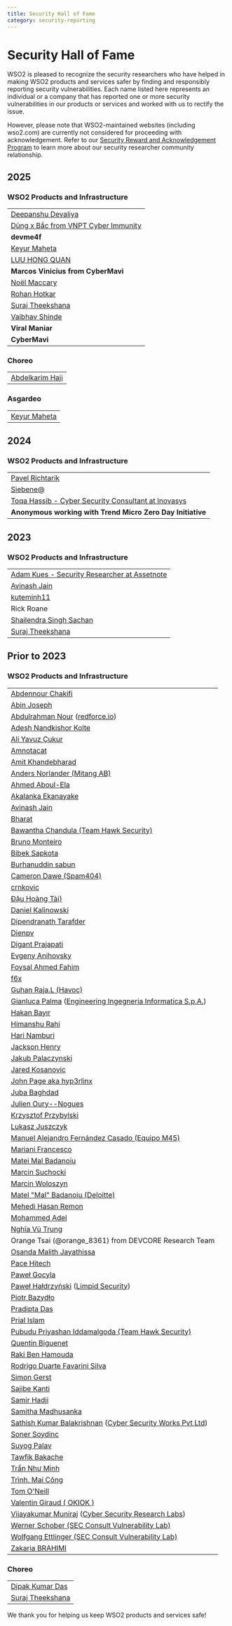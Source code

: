 ```yaml
---
title: Security Hall of Fame
category: security-reporting
---
```


# Security Hall of Fame

WSO2 is pleased to recognize the security researchers who have helped in making WSO2 products and services safer by 
finding and responsibly reporting security vulnerabilities. Each name listed here represents an individual or a company 
that has reported one or more security vulnerabilities in our products or services and worked with us to rectify the issue.

However, please note that WSO2-maintained websites (including wso2.com) are currently not considered for proceeding 
with acknowledgement. Refer to our [Security Reward and Acknowledgement Program](index.md) to learn more about our 
security researcher community relationship.

## 2025

### WSO2 Products and Infrastructure

|                                                                           |
| :------------------------------------------------------------------------ |
| [Deepanshu Devaliya](https://linkedin.com/in/deepanshu-devaliya369)       |
| [Dũng x Bắc from VNPT Cyber Immunity](https://x.com/onsra_03)             |
| **devme4f**                                                               |
| [Keyur Maheta](https://www.linkedin.com/in/keyur-maheta-342720256/)       |
| [LUU HONG QUAN](https://www.linkedin.com/in/hong-quan-3a3b93224/)         |
| **Marcos Vinicius from CyberMavi**                                        |
| [Noël Maccary](https://fr.linkedin.com/in/nmaccary)                       |
| [Rohan Hotkar](https://www.linkedin.com/in/rohanhotkar/)                  |
| [Suraj Theekshana](https://www.linkedin.com/in/suraj-theekshana-10171023a/)                                                |
| [Vaibhav Shinde](https://www.linkedin.com/in/vaibhav-shinde-28b811242/)   |
| **Viral Maniar**                                                          |
| **CyberMavi**                                                             |

### Choreo

|                                                                               |
| :-----------------------------------------------------------------------------|
| [Abdelkarim Haji](https://www.linkedin.com/in/abdelkarim-haji-4aa84b313/)     |

### Asgardeo

|                                                                               |
| :-----------------------------------------------------------------------------|
| [Keyur Maheta](https://www.linkedin.com/in/keyur-maheta-342720256/)           |

## 2024

### WSO2 Products and Infrastructure

|                                                                                                          |
| :--------------------------------------------------------------------------------------------------------|
| [Pavel Richtarik](https://www.linkedin.com/in/pavel-richtarik-0b524974/)                                 |
| [Siebene@](https://twitter.com/Siebene7)                                                                 |
| [Toqa Hassib - Cyber Security Consultant at Inovasys](https://www.linkedin.com/in/toqa-hassib-621a971b9) |
| **Anonymous working with Trend Micro Zero Day Initiative**                                               |



## 2023

### WSO2 Products and Infrastructure

|                                                                                          |
| :--------------------------------------------------------------------------------------- |
| [Adam Kues - Security Researcher at Assetnote](https://assetnote.io)                     |
| [Avinash Jain](https://www.linkedin.com/in/avinash-jain-54524678/)                       |
| [kuteminh11](#)                                                                          |
| Rick Roane                                                                               |
| [Shailendra Singh Sachan](https://www.linkedin.com/in/shailendra-singh-sachan-b8205b184) |
| [Suraj Theekshana](https://www.linkedin.com/in/suraj-theekshana-10171023a/)              |



## Prior to 2023

### WSO2 Products and Infrastructure

|                                                                                                                                        |
| :------------------------------------------------------------------------------------------------------------------------------------- |
| [Abdennour Chakifi](https://twitter.com/dazaii111)                                                                                     |
| [Abin Joseph](https://www.facebook.com/hacker.abin1337)                                                                                |
| [Abdulrahman Nour](https://twitter.com/aboodnour) ([redforce.io](https://redforce.io/))                                                |
| [Adesh Nandkishor Kolte](https://twitter.com/AdeshKolte)                                                                               |
| [Ali Yavuz Çukur](https://www.linkedin.com/in/ali-yavuz-%C3%A7ukur-44789418a)                                                          |
| [Amnotacat](https://hackerone.com/amnotacat)                                                                                           |
| [Amit Khandebharad](https://www.linkedin.com/in/amit-khandebharad-15a5651b7/)                                                          |
| [Anders Norlander (Mitang AB)](https://mitang.se/)                                                                                     |
| [Ahmed Aboul-Ela](https://twitter.com/aboul3la)                                                                                        |
| [Akalanka Ekanayake](https://www.facebook.com/ceo.akalanka)                                                                            |
| [Avinash Jain](https://www.linkedin.com/in/avinash-jain-54524678/)                                                                     |
| [Bharat](https://www.linkedin.com/in/mr-noob-9812a6172)                                                                                |
| [Bawantha Chandula (Team Hawk Security)](https://www.linkedin.com/in/bawanthachandula)                                                 |
| [Bruno Monteiro](https://www.linkedin.com/in/bruno-monteiro-4b926413a)                                                                 |
| [Bibek Sapkota](https://m.me/Sar00n)                                                                                                   |
| [Burhanuddin sabun](https://twitter.com/B19R8A14?t=ziw19FeMOKrKVsuUXpvL0A&s=09)                                                        |
| [Cameron Dawe (Spam404)](https://twitter.com/spam404online)                                                                            |
| [crnkovic]()                                                                                                                           |
| [Đậu Hoàng Tài)](	https://twitter.com/taidh)                                                                                           |
| [Daniel Kalinowski](https://llamasbytes.com/)                                                                                          |
| [Dipendranath Tarafder](https://twitter.com/dip_tarafder)                                                                              |
| [Dienpv](#)                                                                                                                            |
| [Digant Prajapati](#)                                                                                                                  |
| [Evgeny Anihovsky](https://www.linkedin.com/in/evgeny-anihovsky-a1966456/)                                                             |
| [Foysal Ahmed Fahim](https://twitter.com/foysal1197)                                                                                   |
| [f6x](https://hackerone.com/f6x)                                                                                                       |
| [Guhan Raja.L (Havoc)](https://www.facebook.com/havocgwen)                                                                             |
| [Gianluca Palma](https://www.linkedin.com/in/piuppi) ([Engineering Ingegneria Informatica S.p.A.](https://www.eng.it/))                |
| [Hakan Bayır](https://tr.linkedin.com/in/hakan-bay%C4%B1r-290505b1)                                                                    |
| [Himanshu Rahi](https://www.facebook.com/himanshu.rahi.31)                                                                             |
| [Hari Namburi](https://www.linkedin.com/in/hari-namburi/)                                                                              |
| [Jackson Henry](https://twitter.com/JacksonHHax)                                                                                       |
| [Jakub Palaczynski](#)                                                                                                                 |
| [Jared Kosanovic](https://www.linkedin.com/in/jared-kosanovic-98671310a)                                                               |
| [John Page aka hyp3rlinx](#)                                                                                                           |
| [Juba Baghdad](https://twitter.com/jubabaghdad)                                                                                        |
| [Julien Oury--Nogues](https://fr.linkedin.com/in/julien-oury-nogues-a23186115/en)                                                      |
| [Krzysztof Przybylski](#)                                                                                                              |
| [Lukasz Juszczyk](#)                                                                                                                   |
| [Manuel Alejandro Fernández Casado (Equipo M45)](https://es.linkedin.com/in/malejandrofc)                                              |
| [Mariani Francesco](#)                                                                                                                 |
| [Matei Mal Badanoiu](#)                                                                                                                |
| [Marcin Suchocki](#)                                                                                                                   |
| [Marcin Woloszyn](#)                                                                                                                   |
| [Matel "Mal" Badanoiu (Deloitte)](#)                                                                                                   |
| [Mehedi Hasan Remon](http://twitter.com/mehedi1194)                                                                                    |
| [Mohammed Adel](https://www.facebook.com/xXalreshyxX)                                                                                  |
| [Nghĩa Vũ Trung](https://www.linkedin.com/in/nghia-vu-trung-45a144171/)                                                                |
| Orange Tsai (@orange_8361) from DEVCORE Research Team                                                                                  |
| [Osanda Malith Jayathissa](https://twitter.com/OsandaMalith)                                                                           |
| [Pace Hitech](http://pacehitech.com/)                                                                                                  |
| [Paweł Gocyla](#)                                                                                                                      |
| [Paweł Hałdrzyński](#) ([Limpid Security](https://limpidsecurity.pl/))                                                                 |
| [Piotr Bazydło](https://twitter.com/chudyPB)                                                                                           |
| [Pradipta Das](https://www.facebook.com/dasprodipto)                                                                                   |
| [Prial Islam](https://0xprial.com/)                                                                                                    |
| [Pubudu Priyashan Iddamalgoda (Team Hawk Security)](https://www.facebook.com/pubudu.priyashan.1)                                       |
| [Quentin Biguenet](#)                                                                                                                  |
| [Raki Ben Hamouda](https://www.linkedin.com/in/rakibha)                                                                                |
| [Rodrigo Duarte Favarini Silva](https://www.linkedin.com/in/rodrigofavarini/)                                                          |
| [Simon Gerst](https://github.com/intrigus-lgtm)                                                                                        |
| [Sajibe Kanti](https://twitter.com/Sajibekantibd)                                                                                      |
| [Samir Hadji](https://twitter.com/dz_samir)                                                                                            |
| [Samitha Madhusanka](https://www.linkedin.com/in/madhusanka-athapaththu-b4b936ab/)                                                     |
| [Sathish Kumar Balakrishnan](http://sathish.co.in/) ([Cyber Security Works Pvt Ltd](http://cybersecurityworks.com/))                   |
| [Soner Soydinc](#)                                                                                                                     |
| [Suyog Palav](https://medium.com/@suyogpalav/)                                                                                         |
| [Tawfik Bakache](https://twitter.com/di_0_zx)                                                                                          |
| [Trần Như Minh]()                                                                                                                      |
| [Trình. Mai Công](https://www.linkedin.com/in/trinh-mai-cong-94b4b0209/)                                                               |
| [Tom O'Neill](https://www.linkedin.com/in/the-tom-oneill)                                                                              |
| [Valentin Giraud ( OKIOK )](https://www.linkedin.com/in/valentin-giraud-762ab8ba/)                                                     |
| [Vijayakumar Muniraj](https://www.linkedin.com/in/vijaykumarmuniraj) ([Cyber Security Research Labs](https://cybersecurityworks.com/)) |
| [Werner Schober (SEC Consult Vulnerability Lab)](#)                                                                                    |
| [Wolfgang Ettlinger (SEC Consult Vulnerability Lab)](#)                                                                                |
| [Zakaria BRAHIMI](https://www.linkedin.com/in/zakaria-brahimi)                                                                         |


### Choreo

|                                                                               |
| :-----------------------------------------------------------------------------|
| [Dipak Kumar Das](https://twitter.com/d1pakdas)                               |
| [Suraj Theekshana](https://www.linkedin.com/in/suraj-theekshana-10171023a/)   |

We thank you for helping us keep WSO2 products and services safe!
